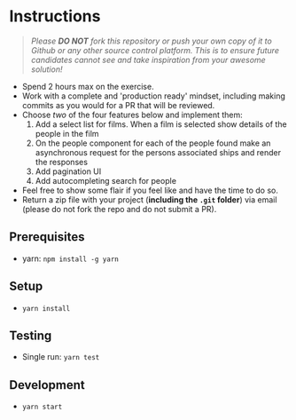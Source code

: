# Instructions

> _Please **DO NOT** fork this repository or push your own copy of it to Github or any other source control platform. This is to ensure future candidates cannot see and take inspiration from your awesome solution!_

- Spend 2 hours max on the exercise.
- Work with a complete and 'production ready' mindset, including making commits as you would for a PR that will be reviewed.
- Choose _two_ of the four features below and implement them:
  1. Add a select list for films. When a film is selected show details of the people in the film
  1. On the people component for each of the people found make an asynchronous request for the persons associated ships and render the responses
  1. Add pagination UI
  1. Add autocompleting search for people
- Feel free to show some flair if you feel like and have the time to do so.
- Return a zip file with your project (**including the `.git` folder**) via email (please do not fork the repo and do not submit a PR).

## Prerequisites

- yarn: `npm install -g yarn`

## Setup

- `yarn install`

## Testing

- Single run: `yarn test`

## Development

- `yarn start`
